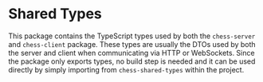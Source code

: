 # Shared Types

This package contains the TypeScript types used by both the `chess-server` and `chess-client` package. These types are usually the DTOs used by both the server and client when communicating via HTTP or WebSockets. Since the package only exports types, no build step is needed and it can be used directly by simply importing from `chess-shared-types` within the project.

